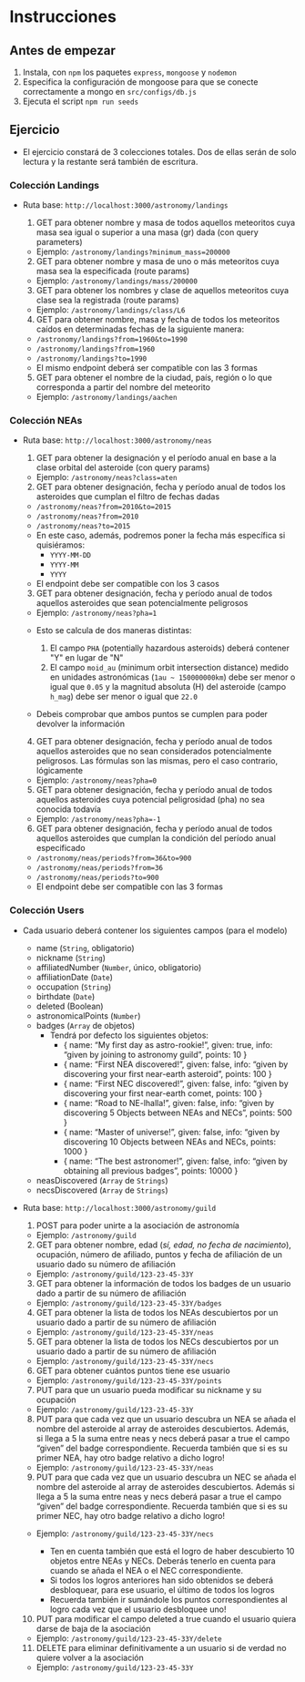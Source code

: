 # Instrucciones

## Antes de empezar
  1. Instala, con `npm` los paquetes `express`, `mongoose` y `nodemon`
  2. Especifica la configuración de mongoose para que se conecte correctamente a mongo en `src/configs/db.js`
  3. Ejecuta el script `npm run seeds`

## Ejercicio

  * El ejercicio constará de 3 colecciones totales. Dos de ellas serán de solo lectura y la restante será también de escritura.
  
  ### Colección Landings

  * Ruta base: `http://localhost:3000/astronomy/landings`

    1. GET para obtener nombre y masa de todos aquellos meteoritos cuya masa sea igual o superior a una masa (gr) dada (con query parameters)
    - Ejemplo: `/astronomy/landings?minimum_mass=200000`

    2. GET para obtener nombre y masa de uno o más meteoritos cuya masa sea la especificada (route params)
    - Ejemplo: `/astronomy/landings/mass/200000`

    3. GET para obtener los nombres y clase de aquellos meteoritos cuya clase sea la registrada (route params)
    - Ejemplo: `/astronomy/landings/class/L6`

    4. GET para obtener nombre, masa y fecha de todos los meteoritos caídos en determinadas fechas de la siguiente manera:
      * `/astronomy/landings?from=1960&to=1990`
      * `/astronomy/landings?from=1960`
      * `/astronomy/landings?to=1990`
      * El mismo endpoint deberá ser compatible con las 3 formas

    5. GET para obtener el nombre de la ciudad, país, región o lo que corresponda a partir del nombre del meteorito
    - Ejemplo: `/astronomy/landings/aachen`


  ### Colección NEAs

  * Ruta base: `http://localhost:3000/astronomy/neas`

    1. GET para obtener la designación y el período anual en base a la clase orbital del asteroide (con query params)
    - Ejemplo: `/astronomy/neas?class=aten`

    2. GET para obtener designación, fecha y período anual de todos los asteroides que cumplan el filtro de fechas dadas
      * `/astronomy/neas?from=2010&to=2015`
      * `/astronomy/neas?from=2010`
      * `/astronomy/neas?to=2015`
      * En este caso, además, podremos poner la fecha más específica si quisiéramos:
        - `YYYY-MM-DD`
        - `YYYY-MM`
        - `YYYY`
      * El endpoint debe ser compatible con los 3 casos

    3. GET para obtener designación, fecha y período anual de todos aquellos asteroides que sean potencialmente peligrosos
    - Ejemplo: `/astronomy/neas?pha=1`

    * Esto se calcula de dos maneras distintas:
      1. El campo `PHA` (potentially hazardous asteroids) deberá contener "Y" en lugar de "N"
      2. El campo `moid_au` (minimum orbit intersection distance) medido en unidades astronómicas (`1au ~ 150000000km`) debe ser menor o igual que `0.05` y la magnitud absoluta (H) del asteroide (campo `h_mag`) debe ser menor o igual que `22.0`

    * Debeis comprobar que ambos puntos se cumplen para poder devolver la información

    4. GET para obtener designación, fecha y período anual de todos aquellos asteroides que no sean considerados potencialmente peligrosos. Las fórmulas son las mismas, pero el caso contrario, lógicamente
    - Ejemplo: `/astronomy/neas?pha=0`

    5. GET para obtener designación, fecha y período anual de todos aquellos asteroides cuya potencial peligrosidad (pha) no sea conocida todavía
    - Ejemplo: `/astronomy/neas?pha=-1`

    6. GET para obtener designación, fecha y período anual de todos aquellos asteroides que cumplan la condición del período anual especificado
      * `/astronomy/neas/periods?from=36&to=900`
      * `/astronomy/neas/periods?from=36`
      * `/astronomy/neas/periods?to=900`
      * El endpoint debe ser compatible con las 3 formas


  ### Colección Users

  * Cada usuario deberá contener los siguientes campos (para el modelo)
    - name (`String`, obligatorio)
    - nickname (`String`)
    - affiliatedNumber (`Number`, único, obligatorio)
    - affiliationDate (`Date`)
    - occupation (`String`)
    - birthdate (`Date`)
    - deleted (Boolean)
    - astronomicalPoints (`Number`)
    - badges (`Array` de objetos)
        * Tendrá por defecto los siguientes objetos:
          - { name: “My first day as astro-rookie!”, given: true, info: “given by joining to astronomy guild”, points: 10 }
          - { name: “First NEA discovered!”, given: false, info: “given by discovering your first near-earth asteroid”, points: 100 } 
          - { name: “First NEC discovered!”, given: false, info: “given by discovering your first near-earth comet, points: 100 }
          - { name: “Road to NE-lhalla!”, given: false, info: “given by discovering 5 Objects between NEAs and NECs”, points: 500 }
          - { name: “Master of universe!”, given: false, info: “given by discovering 10 Objects between NEAs and NECs, points: 1000 }
          - { name: “The best astronomer!”, given: false, info: “given by obtaining all previous badges”, points: 10000 }
    - neasDiscovered (`Array` de `Strings`)
    - necsDiscovered (`Array` de `Strings`)

  * Ruta base: `http://localhost:3000/astronomy/guild`

    1. POST para poder unirte a la asociación de astronomía
    - Ejemplo: `/astronomy/guild`

    2. GET para obtener nombre, edad (*sí, edad, no fecha de nacimiento*), ocupación, número de afiliado, puntos y fecha de afiliación de un usuario dado su número de afiliación
    - Ejemplo: `/astronomy/guild/123-23-45-33Y`

    3. GET para obtener la información de todos los badges de un usuario dado a partir de su número de afiliación
    - Ejemplo: `/astronomy/guild/123-23-45-33Y/badges`

    4. GET para obtener la lista de todos los NEAs descubiertos por un usuario dado a partir de su número de afiliación
    - Ejemplo: `/astronomy/guild/123-23-45-33Y/neas`

    5. GET para obtener la lista de todos los NECs descubiertos por un usuario dado a partir de su número de afiliación
    - Ejemplo: `/astronomy/guild/123-23-45-33Y/necs`

    6. GET para obtener cuántos puntos tiene ese usuario
    - Ejemplo: `/astronomy/guild/123-23-45-33Y/points`

    7. PUT para que un usuario pueda modificar su nickname y su ocupación
    - Ejemplo: `/astronomy/guild/123-23-45-33Y`

    8. PUT para que cada vez que un usuario descubra un NEA se añada el nombre del asteroide al array de asteroides descubiertos. Además, si llega a 5 la suma entre neas y necs deberá pasar a true el campo “given” del badge correspondiente. Recuerda también que si es su primer NEA, hay otro badge relativo a dicho logro!
    - Ejemplo: `/astronomy/guild/123-23-45-33Y/neas`

    9. PUT para que cada vez que un usuario descubra un NEC se añada el nombre del asteroide al array de asteroides descubiertos. Además si llega a 5 la suma entre neas y necs deberá pasar a true el campo “given” del badge correspondiente. Recuerda también que si es su primer NEC, hay otro badge relativo a dicho logro!
    - Ejemplo: `/astronomy/guild/123-23-45-33Y/necs`

      * Ten en cuenta también que está el logro de haber descubierto 10 objetos entre NEAs y NECs. Deberás tenerlo en cuenta para cuando se añada el NEA o el NEC correspondiente.
      * Si todos los logros anteriores han sido obtenidos se deberá desbloquear, para ese usuario, el último de todos los logros
      * Recuerda también ir sumándole los puntos correspondientes al logro cada vez que el usuario desbloquee uno!

    10. PUT para modificar el campo deleted a true cuando el usuario quiera darse de baja de la asociación
    - Ejemplo: `/astronomy/guild/123-23-45-33Y/delete`

    11. DELETE para eliminar definitivamente a un usuario si de verdad no quiere volver a la asociación
    - Ejemplo: `/astronomy/guild/123-23-45-33Y`